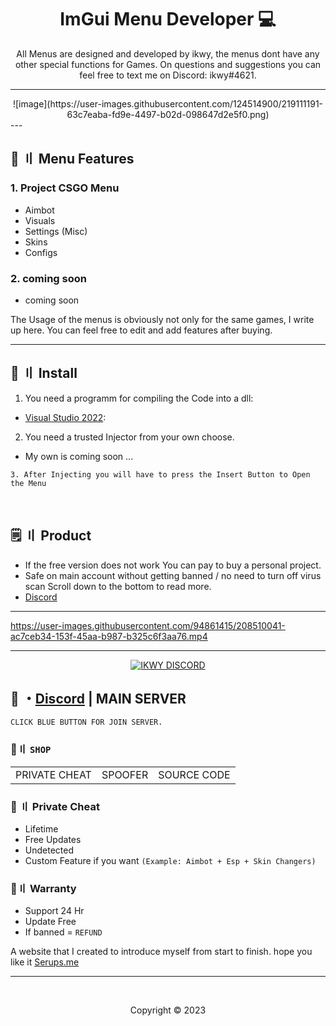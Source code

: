 <h1 align="center">
  ImGui Menu Developer 💻
</h1>

<p align="center">
  All Menus are designed and developed by ikwy, the menus dont have any other special functions for Games.
  On questions and suggestions you can feel free to text me on Discord: ikwy#4621.
</p>

---
<center>
![image](https://user-images.githubusercontent.com/124514900/219111191-63c7eaba-fd9e-4497-b02d-098647d2e5f0.png)
</center>
---


## <a id="features"></a>🛑 〢 Menu Features

### 1. Project CSGO Menu
- Aimbot
- Visuals
- Settings (Misc)
- Skins
- Configs

### 2. coming soon
- coming soon

<p>
  The Usage of the menus is obviously not only for the same games, I write up here.
  You can feel free to edit and add features after buying.
</p>

---

## <a id="setup"></a> 📁 〢 Install

1. You need a programm for compiling the Code into a dll:
- [Visual Studio 2022](https://visualstudio.microsoft.com/):

2. You need a trusted Injector from your own choose.
- My own is coming soon ...

`3. After Injecting you will have to press the Insert Button to Open the Menu`

<br>



## <a id="setup2"></a> 🗒 〢 Product
- If the free version does not work You can pay to buy a personal project.
- Safe  on main account without getting banned / no need to turn off virus scan Scroll down to the bottom to read more.
- [Discord](https://discord.gg/2euDQqzD8Y) 

---


https://user-images.githubusercontent.com/94861415/208510041-ac7ceb34-153f-45aa-b987-b325c6f3aa76.mp4

--- 

  <p align="center">
    <a href="https://discord.gg/tv8vSexU">
        <img title="ikwy's shop" alt="IKWY DISCORD" src="https://discordapp.com/api/guilds/923947526552432731/widget.png?style=banner2"/>
    </a>
</p> 
 
## 💬 ・[Discord](https://discord.gg/tv8vSexU) | MAIN SERVER
`CLICK BLUE BUTTON FOR JOIN SERVER.`

 ### 🛒〢 `SHOP`
 
<table>
<tr>
	<td> PRIVATE CHEAT
	<td> SPOOFER
	<td> SOURCE CODE
</table>

  
### 🥊 〢 Private Cheat

- Lifetime 
- Free Updates 
- Undetected
- Custom Feature if you want `(Example: Aimbot + Esp + Skin Changers)`

### 🔱〢 Warranty

- Support 24 Hr
- Update Free
- If banned = `REFUND`

A website that I created to introduce myself from start to finish. hope you like it [Serups.me](http://Serups.me/)

---

  <br>

<p align="center">
  Copyright © 2023
<br>
